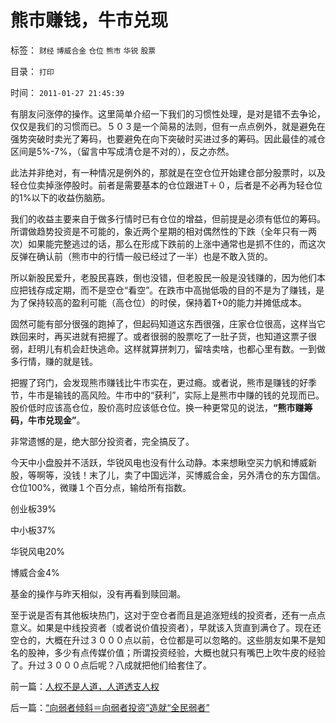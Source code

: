 # 熊市赚钱，牛市兑现

标签： `财经` `博威合金` `仓位` `熊市` `华锐` `股票` 

目录： `打印`

时间： `2011-01-27 21:45:39`

有朋友问涨停的操作。这里简单介绍一下我们的习惯性处理，是对是错不去争论，仅仅是我们的习惯而已。５０３是一个简易的法则，但有一点点例外，就是避免在强势突破时卖光了筹码，也要避免在向下突破时买进过多的筹码。因此最佳的减仓区间是5%-7%，（留言中写成清仓是不对的），反之亦然。

此法并非绝对，有一种情况是例外的，那就是在空仓位开始建仓部分股票时，以及轻仓位卖掉涨停股时。前者是需要基本的仓位跟进T＋０，后者是不必再为轻仓位的1%以下的收益伤脑筋。

我们的收益主要来自于做多行情时已有仓位的增益，但前提是必须有低位的筹码。所谓做趋势投资是不可能的，象近两个星期的相对偶然性的下跌（全年只有一两次）如果能完整逃过的话，那么在形成下跌前的上涨中通常也是抓不住的，而这次反弹在确认前（熊市中的行情一般已经过了一半）也是不敢入货的。

所以新股民爱升，老股民喜跌，倒也没错，但老股民一般是没钱赚的，因为他们本应把钱存成定期，而不是空仓“看空”。在跌市中高抛低吸的目的不是为了赚钱，是为了保持较高的盈利可能（高仓位）的时侯，保持着T+0的能力并摊低成本。

固然可能有部分很强的跑掉了，但起码知道这东西很强，庄家仓位很高，这样当它跌回来时，再买进就有把握了。或者很弱的股票吃了一肚子货，也知道这票子很弱，赶明儿有机会赶快逃命。这样就算拼刺刀，留啥卖啥，也都心里有数。一到做多行情，赚的就是钱。

把握了窍门，会发现熊市赚钱比牛市实在，更过瘾。或者说，熊市是赚钱的好季节，牛市是输钱的高风险。牛市中的“获利”，实际上是熊市中赚的钱的兑现而已。股价低时应该高仓位，股价高时应该低仓位。换一种更常见的说法，**“熊市赚筹码，牛市兑现金”**。

非常遗憾的是，绝大部分投资者，完全搞反了。

今天中小盘股并不活跃，华锐风电也没有什么动静。本来想瞅空买力帆和博威新股，等啊等，没钱！末了儿，卖了中国远洋，买博威合金，另外清仓的东方国信。仓位100%，微赚１个百分点，输给所有指数。

创业板39%

中小板37%

华锐风电20%

博威合金4%

基金的操作与昨天相似，没有再看到赎回潮。

至于说是否有其他板块热门，这对于空仓者而且是追涨短线的投资者，还有一点点意义。如果是中线投资者（或者说价值投资者），早就该入货直到满仓了。现在还空仓的，大概在升过３０００点以前，仓位都是可以忽略的。这些朋友如果不是知名的股神，多少有点传媒价值；所谓投资经验，大概也就只有嘴巴上吹牛皮的经验了。升过３０００点后呢？八成就把他们给套住了。



前一篇：[人权不是人道，人道透支人权](../../../2011/1/26/人权不是人道，人道透支人权.md)

后一篇：[“向弱者倾斜＝向弱者投资”造就“全民弱者”](../../../2011/1/27/“向弱者倾斜＝向弱者投资”造就“全民弱者”.md)